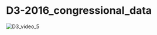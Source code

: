 # D3-2016_congressional_data
![D3_video_5](https://user-images.githubusercontent.com/54033512/71747503-7045fa00-2e35-11ea-81c5-891fe3c8846c.gif)
